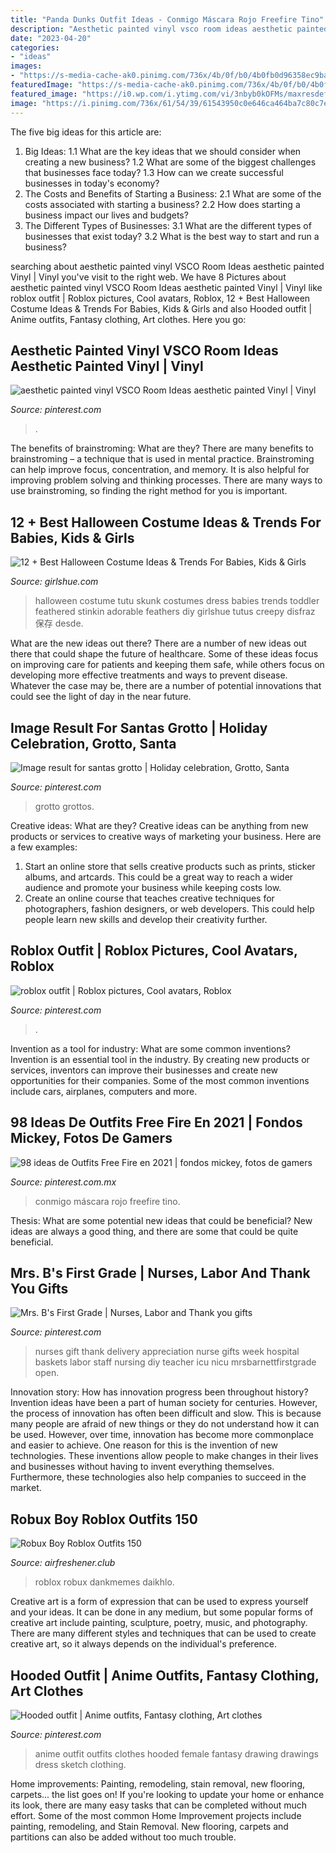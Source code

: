 ```yaml
---
title: "Panda Dunks Outfit Ideas - Conmigo Máscara Rojo Freefire Tino"
description: "Aesthetic painted vinyl vsco room ideas aesthetic painted vinyl"
date: "2023-04-20"
categories:
- "ideas"
images:
- "https://s-media-cache-ak0.pinimg.com/736x/4b/0f/b0/4b0fb0d96358ec9ba94ea39a79e19a1e.jpg"
featuredImage: "https://s-media-cache-ak0.pinimg.com/736x/4b/0f/b0/4b0fb0d96358ec9ba94ea39a79e19a1e.jpg"
featured_image: "https://i0.wp.com/i.ytimg.com/vi/3nbyb0kOFMs/maxresdefault.jpg"
image: "https://i.pinimg.com/736x/61/54/39/61543950c0e646ca464ba7c80c7e1dcc.jpg"
---
```



The five big ideas for this article are:
1. Big Ideas: 
1.1 What are the key ideas that we should consider when creating a new business? 
1.2 What are some of the biggest challenges that businesses face today? 
1.3 How can we create successful businesses in today's economy? 
2. The Costs and Benefits of Starting a Business: 
2.1 What are some of the costs associated with starting a business? 
2.2 How does starting a business impact our lives and budgets? 
3. The Different Types of Businesses: 
3.1 What are the different types of businesses that exist today? 
3.2 What is the best way to start and run a business?

	

		
searching about aesthetic painted vinyl VSCO Room Ideas aesthetic painted Vinyl | Vinyl you've visit to the right web. We have 8 Pictures about aesthetic painted vinyl VSCO Room Ideas aesthetic painted Vinyl | Vinyl like roblox outfit | Roblox pictures, Cool avatars, Roblox, 12 + Best Halloween Costume Ideas &amp; Trends For Babies, Kids &amp; Girls and also Hooded outfit | Anime outfits, Fantasy clothing, Art clothes. Here you go:
		
    
## Aesthetic Painted Vinyl VSCO Room Ideas Aesthetic Painted Vinyl | Vinyl

<img loading=lazy src="https://i.pinimg.com/736x/0d/bf/b6/0dbfb6202f97462d02fc20a56162e838.jpg" onerror="this.onerror=null;this.src='https://tse4.mm.bing.net/th?id=OIP.IvBoAFkst6_QYTPNf_jGsAHaJ3&amp;pid=15.1';" alt="aesthetic painted vinyl VSCO Room Ideas aesthetic painted Vinyl | Vinyl">

_Source: pinterest.com_

>. 

	

The benefits of brainstroming: What are they?
There are many benefits to brainstroming – a technique that is used in mental practice. Brainstroming can help improve focus, concentration, and memory. It is also helpful for improving problem solving and thinking processes. There are many ways to use brainstroming, so finding the right method for you is important.

    
## 12 + Best Halloween Costume Ideas &amp; Trends For Babies, Kids &amp; Girls

<img loading=lazy src="http://www.girlshue.com/wp-content/uploads/2014/09/12-Best-Halloween-Costume-Ideas-Trends-For-Babies-Kids-Girls-2014-9.jpg" onerror="this.onerror=null;this.src='https://tse1.mm.bing.net/th?id=OIP.PtsAgXVhsVI7hAGWjFBTTQHaK8&amp;pid=15.1';" alt="12 + Best Halloween Costume Ideas &amp; Trends For Babies, Kids &amp; Girls">

_Source: girlshue.com_

>halloween costume tutu skunk costumes dress babies trends toddler feathered stinkin adorable feathers diy girlshue tutus creepy disfraz 保存 desde. 

	

What are the new ideas out there?
There are a number of new ideas out there that could shape the future of healthcare. Some of these ideas focus on improving care for patients and keeping them safe, while others focus on developing more effective treatments and ways to prevent disease. Whatever the case may be, there are a number of potential innovations that could see the light of day in the near future.

    
## Image Result For Santas Grotto | Holiday Celebration, Grotto, Santa

<img loading=lazy src="https://i.pinimg.com/736x/5a/a6/a0/5aa6a0ab3c110671a6416c124530a696.jpg" onerror="this.onerror=null;this.src='https://tse1.mm.bing.net/th?id=OIP.tPN9qr98lY4ghR08fOnmEwHaE6&amp;pid=15.1';" alt="Image result for santas grotto | Holiday celebration, Grotto, Santa">

_Source: pinterest.com_

>grotto grottos. 

	

Creative ideas: What are they?
Creative ideas can be anything from new products or services to creative ways of marketing your business. Here are a few examples:
1. Start an online store that sells creative products such as prints, sticker albums, and artcards. This could be a great way to reach a wider audience and promote your business while keeping costs low.
2. Create an online course that teaches creative techniques for photographers, fashion designers, or web developers. This could help people learn new skills and develop their creativity further.

    
## Roblox Outfit | Roblox Pictures, Cool Avatars, Roblox

<img loading=lazy src="https://i.pinimg.com/736x/61/54/39/61543950c0e646ca464ba7c80c7e1dcc.jpg" onerror="this.onerror=null;this.src='https://tse2.mm.bing.net/th?id=OIP.vnsff0sRjCd97nD2jIMoGQHaJ3&amp;pid=15.1';" alt="roblox outfit | Roblox pictures, Cool avatars, Roblox">

_Source: pinterest.com_

>. 

	

Invention as a tool for industry: What are some common inventions?
Invention is an essential tool in the industry. By creating new products or services, inventors can improve their businesses and create new opportunities for their companies. Some of the most common inventions include cars, airplanes, computers and more.

    
## 98 Ideas De Outfits Free Fire En 2021 | Fondos Mickey, Fotos De Gamers

<img loading=lazy src="https://i.pinimg.com/474x/9b/60/4c/9b604c28d04b3fcb79a988d67c000d92.jpg" onerror="this.onerror=null;this.src='https://tse4.mm.bing.net/th?id=OIP.Ap2PkZf6el6w-7uJWX-dvgAAAA&amp;pid=15.1';" alt="98 ideas de Outfits Free Fire en 2021 | fondos mickey, fotos de gamers">

_Source: pinterest.com.mx_

>conmigo máscara rojo freefire tino. 

	

Thesis: What are some potential new ideas that could be beneficial?
New ideas are always a good thing, and there are some that could be quite beneficial.

    
## Mrs. B&#039;s First Grade | Nurses, Labor And Thank You Gifts

<img loading=lazy src="https://s-media-cache-ak0.pinimg.com/736x/4b/0f/b0/4b0fb0d96358ec9ba94ea39a79e19a1e.jpg" onerror="this.onerror=null;this.src='https://tse4.mm.bing.net/th?id=OIP.carvt-qtN3BEtSwuYozWgAHaHa&amp;pid=15.1';" alt="Mrs. B&#039;s First Grade | Nurses, Labor and Thank you gifts">

_Source: pinterest.com_

>nurses gift thank delivery appreciation nurse gifts week hospital baskets labor staff nursing diy teacher icu nicu mrsbarnettfirstgrade open. 

	

Innovation story: How has innovation progress been throughout history?
Invention ideas have been a part of human society for centuries. However, the process of innovation has often been difficult and slow. This is because many people are afraid of new things or they do not understand how it can be used. However, over time, innovation has become more commonplace and easier to achieve. One reason for this is the invention of new technologies. These inventions allow people to make changes in their lives and businesses without having to invent everything themselves. Furthermore, these technologies also help companies to succeed in the market.

    
## Robux Boy Roblox Outfits 150

<img loading=lazy src="https://i0.wp.com/i.ytimg.com/vi/3nbyb0kOFMs/maxresdefault.jpg" onerror="this.onerror=null;this.src='https://tse3.mm.bing.net/th?id=OIP.MNb09sq-t9b6GT7yf3KkKQHaEK&amp;pid=15.1';" alt="Robux Boy Roblox Outfits 150">

_Source: airfreshener.club_

>roblox robux dankmemes daikhlo. 

	

Creative art is a form of expression that can be used to express yourself and your ideas. It can be done in any medium, but some popular forms of creative art include painting, sculpture, poetry, music, and photography. There are many different styles and techniques that can be used to create creative art, so it always depends on the individual's preference.

    
## Hooded Outfit | Anime Outfits, Fantasy Clothing, Art Clothes

<img loading=lazy src="https://i.pinimg.com/originals/ba/fe/e8/bafee801125531a9a878550651243360.jpg" onerror="this.onerror=null;this.src='https://tse3.mm.bing.net/th?id=OIP.uc8IItZRZrN3rktk7yBdBgAAAA&amp;pid=15.1';" alt="Hooded outfit | Anime outfits, Fantasy clothing, Art clothes">

_Source: pinterest.com_

>anime outfit outfits clothes hooded female fantasy drawing drawings dress sketch clothing. 

	

Home improvements: Painting, remodeling, stain removal, new flooring, carpets... the list goes on!
If you're looking to update your home or enhance its look, there are many easy tasks that can be completed without much effort. Some of the most common Home Improvement projects include painting, remodeling, and Stain Removal. New flooring, carpets and partitions can also be added without too much trouble.

